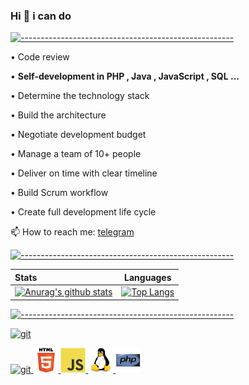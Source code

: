 ### Hi 👋 i can do

[![-----------------------------------------------------](
https://raw.githubusercontent.com/andreasbm/readme/master/assets/lines/aqua.png)](https://github.com/BaseMax?tab=repositories)


• Code review
 
• **Self-development in PHP , Java , JavaScript , SQL  ...**

• Determine the technology stack

• Build the architecture

• Negotiate development budget

• Manage a team of 10+ people

• Deliver on time with clear timeline

• Build Scrum workflow

• Create full development life cycle


📫 How to reach me: [telegram](https://t.me/valentininua)


[![-----------------------------------------------------](
https://raw.githubusercontent.com/andreasbm/readme/master/assets/lines/aqua.png)](https://github.com/BaseMax?tab=repositories)






| Stats | Languages  | 
| :------------ |:---------------:| 
| [![Anurag's github stats](https://github-readme-stats.vercel.app/api?username=valentininua&count_private=true&show_icons=true)](https://github.com/valentininua)     | [![Top Langs](https://github-readme-stats.vercel.app/api/top-langs/?username=valentininua&count_private=true&hide=css&layout=compact)](https://github.com/valentininua) |  
 


 


<!--
**valentininua/valentininua** is a ✨ _special_ ✨ repository because its `README.md` (this file) appears on your GitHub profile.

Here are some ideas to get you started:

- 🔭 I’m currently working on ...
- 🌱 I’m currently learning ...
- 👯 I’m looking to collaborate on ...
- 🤔 I’m looking for help with ...
- 💬 Ask me about ...
- 📫 How to reach me: ...
- 😄 Pronouns: ...
- ⚡ Fun fact: ...
-->




[![-----------------------------------------------------](
https://raw.githubusercontent.com/andreasbm/readme/master/assets/lines/aqua.png)](https://github.com/BaseMax?tab=repositories)



 

<a href="#" target="_blank"> <img src="https://www.vectorlogo.zone/logos/java/java-ar21.svg" alt="git" /> </a>
 
<a href="https://git-scm.com/" target="_blank"> <img src="https://www.vectorlogo.zone/logos/git-scm/git-scm-icon.svg" alt="git" width="40" height="40"/> </a> <a href="https://www.w3.org/html/" target="_blank"> <img src="https://raw.githubusercontent.com/devicons/devicon/master/icons/html5/html5-original-wordmark.svg" alt="html5" width="40" height="40"/> </a> <a href="https://developer.mozilla.org/en-US/docs/Web/JavaScript" target="_blank"> <img src="https://raw.githubusercontent.com/devicons/devicon/master/icons/javascript/javascript-original.svg" alt="javascript" width="40" height="40"/> </a> <a href="https://www.linux.org/" target="_blank"> <img src="https://raw.githubusercontent.com/devicons/devicon/master/icons/linux/linux-original.svg" alt="linux" width="40" height="40"/> </a> <a href="https://www.php.net" target="_blank"> <img src="https://raw.githubusercontent.com/devicons/devicon/master/icons/php/php-original.svg" alt="php" width="40" height="40"/> </a>


<!--a href="https://www.ruby-lang.org/" target="_blank"> <img src="https://raw.githubusercontent.com/devicons/devicon/master/icons/ruby/ruby-original-wordmark.svg" alt="c" width="40" height="40"/> </a-->  
<!-- a href="https://golang.org/" target="_blank">  <img src="https://raw.githubusercontent.com/devicons/devicon/master/icons/go/go-original.svg" alt="c" width="40" height="40"/> </a -->

